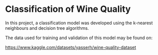 # Classification of Wine Quality

In this project, a classification model was developed using the k-nearest neighbours and decision tree algorithms.

The data used for training and validation of this model may be found on:

https://www.kaggle.com/datasets/yasserh/wine-quality-dataset
